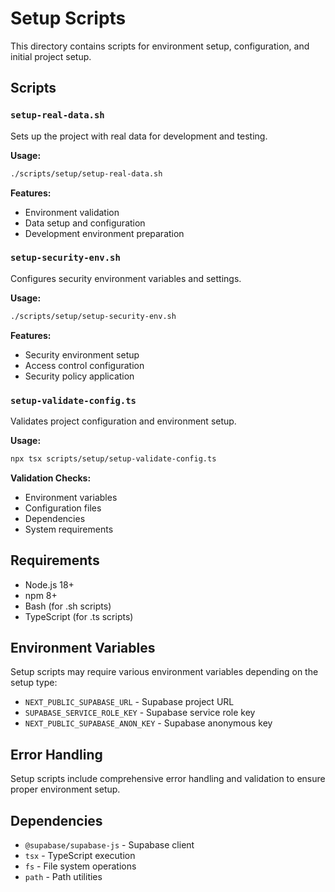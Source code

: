 # Setup Scripts

This directory contains scripts for environment setup, configuration, and initial project setup.

## Scripts

### `setup-real-data.sh`
Sets up the project with real data for development and testing.

**Usage:**
```bash
./scripts/setup/setup-real-data.sh
```

**Features:**
- Environment validation
- Data setup and configuration
- Development environment preparation

### `setup-security-env.sh`
Configures security environment variables and settings.

**Usage:**
```bash
./scripts/setup/setup-security-env.sh
```

**Features:**
- Security environment setup
- Access control configuration
- Security policy application

### `setup-validate-config.ts`
Validates project configuration and environment setup.

**Usage:**
```bash
npx tsx scripts/setup/setup-validate-config.ts
```

**Validation Checks:**
- Environment variables
- Configuration files
- Dependencies
- System requirements

## Requirements

- Node.js 18+
- npm 8+
- Bash (for .sh scripts)
- TypeScript (for .ts scripts)

## Environment Variables

Setup scripts may require various environment variables depending on the setup type:
- `NEXT_PUBLIC_SUPABASE_URL` - Supabase project URL
- `SUPABASE_SERVICE_ROLE_KEY` - Supabase service role key
- `NEXT_PUBLIC_SUPABASE_ANON_KEY` - Supabase anonymous key

## Error Handling

Setup scripts include comprehensive error handling and validation to ensure proper environment setup.

## Dependencies

- `@supabase/supabase-js` - Supabase client
- `tsx` - TypeScript execution
- `fs` - File system operations
- `path` - Path utilities
